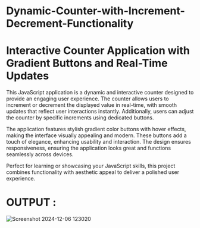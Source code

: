 # Dynamic-Counter-with-Increment-Decrement-Functionality

# Interactive Counter Application with Gradient Buttons and Real-Time Updates

This JavaScript application is a dynamic and interactive counter designed to provide an engaging user experience. The counter allows users to increment or decrement the displayed value in real-time, with smooth updates that reflect user interactions instantly. Additionally, users can adjust the counter by specific increments using dedicated buttons.

The application features stylish gradient color buttons with hover effects, making the interface visually appealing and modern. These buttons add a touch of elegance, enhancing usability and interaction. The design ensures responsiveness, ensuring the application looks great and functions seamlessly across devices.

Perfect for learning or showcasing your JavaScript skills, this project combines functionality with aesthetic appeal to deliver a polished user experience.

# OUTPUT :

![Screenshot 2024-12-06 123020](https://github.com/user-attachments/assets/e1ac589c-5502-4b82-8a4b-a8f76e19424c)

